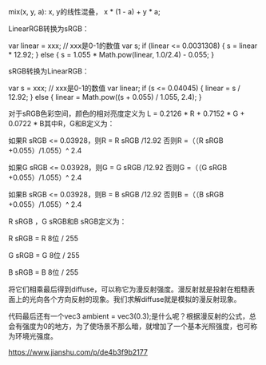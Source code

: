 
mix(x, y, a): x, y的线性混叠， x * (1 - a) + y * a;

LinearRGB转换为sRGB：

var linear = xxx;  // xxx是0-1的数值
var s;
if (linear <= 0.0031308) {
  s = linear * 12.92;
} else {
  s = 1.055 * Math.pow(linear, 1.0/2.4) - 0.055;
}


sRGB转换为LinearRGB：

var s = xxx;    // xxx是0-1的数值
var linear;
if (s <= 0.04045) {
  linear = s / 12.92;
} else {
  linear = Math.pow((s + 0.055) / 1.055, 2.4);
}


对于sRGB色彩空间，颜色的相对亮度定义为
L = 0.2126 * R + 0.7152 * G + 0.0722 * B其中R，G和B定义为：

如果R sRGB <= 0.03928，则R = R sRGB /12.92
否则R =（（R sRGB +0.055）/1.055）^ 2.4

如果G sRGB <= 0.03928，则G = G sRGB /12.92
否则G =（（G sRGB +0.055）/1.055）^ 2.4

如果B sRGB <= 0.03928，则B = B sRGB /12.92
否则B =（（B sRGB +0.055）/1.055）^ 2.4

R sRGB ，G sRGB和B sRGB定义为：

R sRGB = R 8位 / 255

G sRGB = G 8位 / 255

B sRGB = B 8位 / 255



将它们相乘最后得到diffuse，可以称它为漫反射强度。漫反射就是投射在粗糙表面上的光向各个方向反射的现象。我们求解diffuse就是模拟的漫反射现象。

代码最后还有一个vec3 ambient = vec3(0.3);是什么呢？根据漫反射的公式，总会有强度为0的地方，为了使场景不那么暗，就增加了一个基本光照强度，也可称为环境光强度。

https://www.jianshu.com/p/de4b3f9b2177
